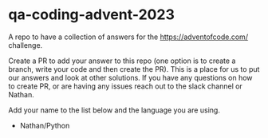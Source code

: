 # qa-coding-advent-2023
A repo to have a collection of answers for the https://adventofcode.com/ challenge.

Create a PR to add your answer to this repo (one option is to create a branch, write your code and then create the PR).  This is a place for us to put our answers and look at other solutions.  If you have any questions on how to create PR, or are having any issues reach out to the slack channel or Nathan.

Add your name to the list below and the language you are using.

+ Nathan/Python
